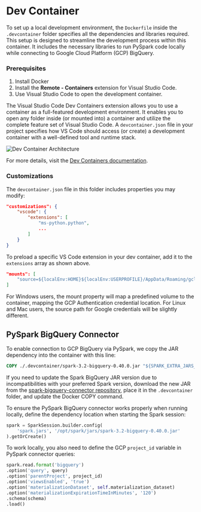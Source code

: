 # Dev Container

To set up a local development environment, the `Dockerfile` inside the `.devcontainer` folder specifies all the dependencies and libraries required. This setup is designed to streamline the development process within this container. It includes the necessary libraries to run PySpark code locally while connecting to Google Cloud Platform (GCP) BigQuery.

### Prerequisites

1. Install Docker
2. Install the **Remote - Containers** extension for Visual Studio Code.
3. Use Visual Studio Code to open the development container.

The Visual Studio Code Dev Containers extension allows you to use a container as a full-featured development environment. It enables you to open any folder inside (or mounted into) a container and utilize the complete feature set of Visual Studio Code. A `devcontainer.json` file in your project specifies how VS Code should access (or create) a development container with a well-defined tool and runtime stack.

![Dev Container Architecture](https://code.visualstudio.com/assets/docs/devcontainers/containers/architecture-containers.png)

For more details, visit the [Dev Containers documentation](https://code.visualstudio.com/docs/devcontainers/containers).

### Customizations

The `devcontainer.json` file in this folder includes properties you may modify:

```json
"customizations": {
    "vscode": {
        "extensions": [
            "ms-python.python",
            ...
        ]
    }
}
```

To preload a specific VS Code extension in your dev container, add it to the `extensions` array as shown above.

```json
"mounts": [
    "source=${localEnv:HOME}${localEnv:USERPROFILE}/AppData/Roaming/gcloud/application_default_credentials.json,target=/tmp/keys/application_default_credentials.json,type=bind,consistency=cached"
]
```

For Windows users, the mount property will map a predefined volume to the container, mapping the GCP Authentication credential location. For Linux and Mac users, the source path for Google credentials will be slightly different.

## PySpark BigQuery Connector

To enable connection to GCP BigQuery via PySpark, we copy the JAR dependency into the container with this line:

```dockerfile
COPY ./.devcontainer/spark-3.2-bigquery-0.40.0.jar "${SPARK_EXTRA_JARS_DIR}"
```

If you need to update the Spark BigQuery JAR version due to incompatibilities with your preferred Spark version, download the new JAR from the [spark-bigquery-connector repository](https://github.com/GoogleCloudDataproc/spark-bigquery-connector), place it in the `.devcontainer` folder, and update the Docker COPY command.

To ensure the PySpark BigQuery connector works properly when running locally, define the dependency location when starting the Spark session:

```python
spark = SparkSession.builder.config(
    'spark.jars', '/opt/spark/jars/spark-3.2-bigquery-0.40.0.jar'
).getOrCreate()
```

To work locally, you also need to define the GCP `project_id` variable in PySpark connector queries:

```python
spark.read.format('bigquery')
.option('query', query)
.option('parentProject', project_id)
.option('viewsEnabled', 'true')
.option('materializationDataset', self.materialization_dataset)
.option('materializationExpirationTimeInMinutes', '120')
.schema(schema)
.load()
```



